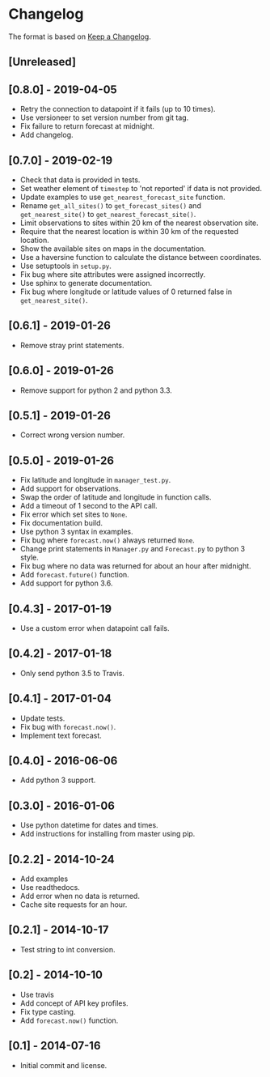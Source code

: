 # Changelog

The format is based on [Keep a Changelog](https://keepachangelog.com/en/1.0.0/).

## [Unreleased]

## [0.8.0] - 2019-04-05

+ Retry the connection to datapoint if it fails (up to 10 times).
+ Use versioneer to set version number from git tag.
+ Fix failure to return forecast at midnight.
+ Add changelog.

## [0.7.0] - 2019-02-19

+ Check that data is provided in tests.
+ Set weather element of `timestep` to 'not reported' if data is not provided.
+ Update examples to use `get_nearest_forecast_site` function.
+ Rename `get_all_sites()` to `get_forecast_sites()` and `get_nearest_site()` to `get_nearest_forecast_site()`.
+ Limit observations to sites within 20 km of the nearest observation site.
+ Require that the nearest location is within 30 km of the requested location.
+ Show the available sites on maps in the documentation.
+ Use a haversine function to calculate the distance between coordinates.
+ Use setuptools in `setup.py`.
+ Fix bug where site attributes were assigned incorrectly.
+ Use sphinx to generate documentation.
+ Fix bug where longitude or latitude values of 0 returned false in `get_nearest_site()`.

## [0.6.1] - 2019-01-26

+ Remove stray print statements.

## [0.6.0] - 2019-01-26

+ Remove support for python 2 and python 3.3.

## [0.5.1] - 2019-01-26

+ Correct wrong version number.

## [0.5.0] - 2019-01-26

+ Fix latitude and longitude in `manager_test.py`.
+ Add support for observations.
+ Swap the order of latitude and longitude in function calls.
+ Add a timeout of 1 second to the API call.
+ Fix error which set sites to `None`.
+ Fix documentation build.
+ Use python 3 syntax in examples.
+ Fix bug where `forecast.now()` always returned `None`.
+ Change print statements in `Manager.py` and `Forecast.py` to python 3 style.
+ Fix bug where no data was returned for about an hour after midnight.
+ Add `forecast.future()` function.
+ Add support for python 3.6.

## [0.4.3] - 2017-01-19

+ Use a custom error when datapoint call fails.

## [0.4.2] - 2017-01-18

+ Only send python 3.5 to Travis.

## [0.4.1] - 2017-01-04

+ Update tests.
+ Fix bug with `forecast.now()`.
+ Implement text forecast.

## [0.4.0] - 2016-06-06

+ Add python 3 support.

## [0.3.0] - 2016-01-06

+ Use python datetime for dates and times.
+ Add instructions for installing from master using pip.

## [0.2.2] - 2014-10-24

+ Add examples
+ Use readthedocs.
+ Add error when no data is returned.
+ Cache site requests for an hour.

## [0.2.1] - 2014-10-17

+ Test string to int conversion.

## [0.2] - 2014-10-10

+ Use travis
+ Add concept of API key profiles.
+ Fix type casting.
+ Add `forecast.now()` function.

## [0.1] - 2014-07-16

+ Initial commit and license.
